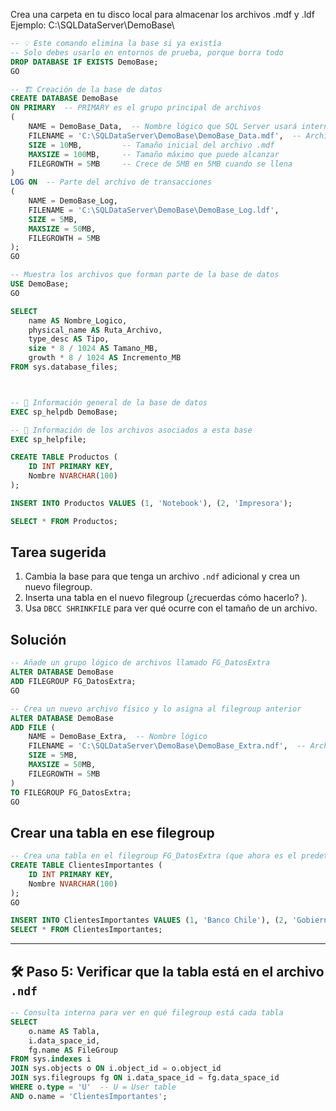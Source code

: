 Crea una carpeta en tu disco local para almacenar los archivos .mdf y .ldf
Ejemplo: C:\SQLDataServer\DemoBase\

```sql
-- 💡 Este comando elimina la base si ya existía
-- Solo debes usarlo en entornos de prueba, porque borra todo
DROP DATABASE IF EXISTS DemoBase;
GO

-- 🏗️ Creación de la base de datos
CREATE DATABASE DemoBase
ON PRIMARY  -- PRIMARY es el grupo principal de archivos
(
    NAME = DemoBase_Data,  -- Nombre lógico que SQL Server usará internamente
    FILENAME = 'C:\SQLDataServer\DemoBase\DemoBase_Data.mdf',  -- Archivo físico principal
    SIZE = 10MB,         -- Tamaño inicial del archivo .mdf
    MAXSIZE = 100MB,     -- Tamaño máximo que puede alcanzar
    FILEGROWTH = 5MB     -- Crece de 5MB en 5MB cuando se llena
)
LOG ON  -- Parte del archivo de transacciones
(
    NAME = DemoBase_Log,
    FILENAME = 'C:\SQLDataServer\DemoBase\DemoBase_Log.ldf',
    SIZE = 5MB,
    MAXSIZE = 50MB,
    FILEGROWTH = 5MB
);
GO

```

```sql
-- Muestra los archivos que forman parte de la base de datos
USE DemoBase;
GO

SELECT
    name AS Nombre_Logico,
    physical_name AS Ruta_Archivo,
    type_desc AS Tipo,
    size * 8 / 1024 AS Tamano_MB,
    growth * 8 / 1024 AS Incremento_MB
FROM sys.database_files;



-- 📘 Información general de la base de datos
EXEC sp_helpdb DemoBase;

-- 📘 Información de los archivos asociados a esta base
EXEC sp_helpfile;
```

```sql
CREATE TABLE Productos (
    ID INT PRIMARY KEY,
    Nombre NVARCHAR(100)
);

INSERT INTO Productos VALUES (1, 'Notebook'), (2, 'Impresora');

SELECT * FROM Productos;


```
## Tarea sugerida

1. Cambia la base para que tenga un archivo `.ndf` adicional y crea un nuevo filegroup.
2. Inserta una tabla en el nuevo filegroup (¿recuerdas cómo hacerlo? ).
3. Usa `DBCC SHRINKFILE` para ver qué ocurre con el tamaño de un archivo.

## Solución

```sql
-- Añade un grupo lógico de archivos llamado FG_DatosExtra
ALTER DATABASE DemoBase
ADD FILEGROUP FG_DatosExtra;
GO

-- Crea un nuevo archivo físico y lo asigna al filegroup anterior
ALTER DATABASE DemoBase
ADD FILE (
    NAME = DemoBase_Extra,  -- Nombre lógico
    FILENAME = 'C:\SQLDataServer\DemoBase\DemoBase_Extra.ndf',  -- Archivo real en disco
    SIZE = 5MB,
    MAXSIZE = 50MB,
    FILEGROWTH = 5MB
)
TO FILEGROUP FG_DatosExtra;
GO
```

## Crear una tabla en ese filegroup

```sql
-- Crea una tabla en el filegroup FG_DatosExtra (que ahora es el predeterminado)
CREATE TABLE ClientesImportantes (
    ID INT PRIMARY KEY,
    Nombre NVARCHAR(100)
);
GO

INSERT INTO ClientesImportantes VALUES (1, 'Banco Chile'), (2, 'Gobierno de Chile');
SELECT * FROM ClientesImportantes;
```

---

## 🛠️ Paso 5: Verificar que la tabla está en el archivo `.ndf`

```sql
-- Consulta interna para ver en qué filegroup está cada tabla
SELECT 
    o.name AS Tabla,
    i.data_space_id,
    fg.name AS FileGroup
FROM sys.indexes i
JOIN sys.objects o ON i.object_id = o.object_id
JOIN sys.filegroups fg ON i.data_space_id = fg.data_space_id
WHERE o.type = 'U'  -- U = User table
AND o.name = 'ClientesImportantes';
```